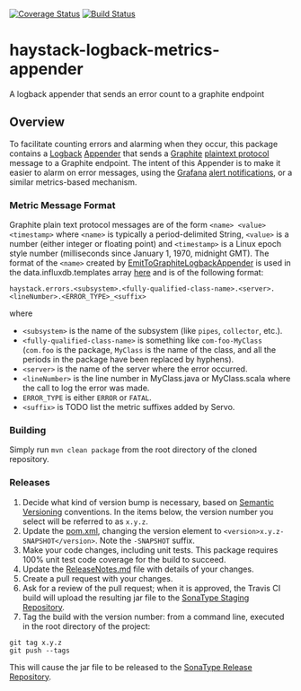[![Coverage Status](https://coveralls.io/repos/github/ExpediaDotCom/haystack-logback-metrics-appender/badge.svg?branch=master)](https://coveralls.io/github/ExpediaDotCom/haystack-logback-metrics-appender?branch=master)
[![Build Status](https://travis-ci.org/ExpediaDotCom/haystack-logback-metrics-appender.svg?branch=master)](https://travis-ci.org/ExpediaDotCom/haystack-logback-metrics-appender)
# haystack-logback-metrics-appender
A logback appender that sends an error count to a graphite endpoint

## Overview
To facilitate counting errors and alarming when they occur, this package contains a
[Logback](https://logback.qos.ch/)
[Appender](https://logback.qos.ch/apidocs/ch/qos/logback/core/Appender.html)
that sends a [Graphite](https://graphiteapp.org/)
[plaintext protocol](http://graphite.readthedocs.io/en/latest/feeding-carbon.html#the-plaintext-protocol)
message to a Graphite endpoint. The intent of this Appender is to make it easier to alarm on error messages,
using the [Grafana](https://grafana.com/) [alert notifications](http://docs.grafana.org/alerting/notifications/),
or a similar metrics-based mechanism.

### Metric Message Format
Graphite plain text protocol messages are of the form `<name> <value> <timestamp>` where `<name>` is typically a
period-delimited String, `<value>` is a number (either integer or floating point) and `<timestamp>` is a Linux epoch
style number (milliseconds since January 1, 1970, midnight GMT). The format of the `<name>` created by
[EmitToGraphiteLogbackAppender](https://github.com/ExpediaDotCom/haystack-logback-metrics-appender/blob/master/src/main/java/com/expedia/www/haystack/metrics/appenders/logback/EmitToGraphiteLogbackAppender.java)
is used in the data.influxdb.templates array [here](https://github.com/ExpediaDotCom/haystack/blob/master/deployment/k8s/addons/1.6/monitoring/influxdb.yaml#L91)
and is of the following format:

```haystack.errors.<subsystem>.<fully-qualified-class-name>.<server>.<lineNumber>.<ERROR_TYPE>_<suffix>```

where 
* `<subsystem>` is the name of the subsystem (like `pipes`, `collector`, etc.).
* `<fully-qualified-class-name>` is something like `com-foo-MyClass` (`com.foo` is the package, `MyClass` is the name of
the class, and all the periods in the package have been replaced by hyphens).
* `<server>` is the name of the server where the error occurred.
* `<lineNumber>` is the line number in MyClass.java or MyClass.scala where the call to log the error was made.
* `ERROR_TYPE` is either `ERROR` or `FATAL`.
* `<suffix>` is TODO list the metric suffixes added by Servo.

### Building
Simply run `mvn clean package` from the root directory of the cloned repository.

### Releases
1. Decide what kind of version bump is necessary, based on [Semantic Versioning](http://semver.org/) conventions.
In the items below, the version number you select will be referred to as `x.y.z`.
2. Update the [pom.xml](https://github.com/ExpediaDotCom/haystack-logback-metrics-appender/blob/master/pom.xml),
changing the version element to `<version>x.y.z-SNAPSHOT</version>`. Note the `-SNAPSHOT` suffix.
3. Make your code changes, including unit tests. This package requires 100% unit test code coverage for the build to 
succeed.
4. Update the
[ReleaseNotes.md]((https://github.com/ExpediaDotCom/haystack-logback-metrics-appender/blob/master/ReleaseNotes.md))
file with details of your changes.
5. Create a pull request with your changes.
6. Ask for a review of the pull request; when it is approved, the Travis CI build will upload the resulting jar file
to the [SonaType Staging Repository](https://oss.sonatype.org/#stagingRepositories).
7. Tag the build with the version number: from a command line, executed in the root directory of the project:
```
git tag x.y.z
git push --tags
```
This will cause the jar file to be released to the 
[SonaType Release Repository](https://oss.sonatype.org/#nexus-search;quick~haystack-logback-metrics-appender).